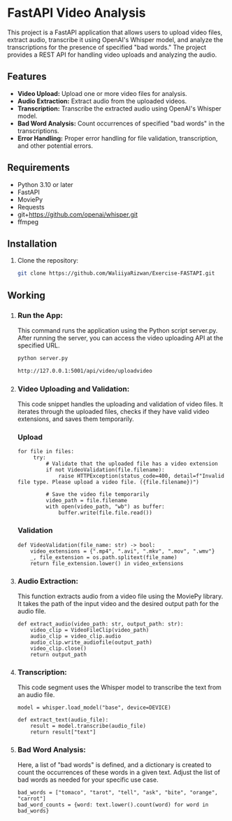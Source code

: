 # FastAPI Video Analysis

This project is a FastAPI application that allows users to upload video files, extract audio, transcribe it using OpenAI's Whisper model, and analyze the transcriptions for the presence of specified "bad words." The project provides a REST API for handling video uploads and analyzing the audio.

## Features

- **Video Upload:** Upload one or more video files for analysis.
- **Audio Extraction:** Extract audio from the uploaded videos.
- **Transcription:** Transcribe the extracted audio using OpenAI's Whisper model.
- **Bad Word Analysis:** Count occurrences of specified "bad words" in the transcriptions.
- **Error Handling:** Proper error handling for file validation, transcription, and other potential errors.

## Requirements

- Python 3.10 or later
- FastAPI
- MoviePy
- Requests
- git+https://github.com/openai/whisper.git 
- ffmpeg

## Installation

1. Clone the repository:

   ```bash
   git clone https://github.com/WaliiyaRizwan/Exercise-FASTAPI.git

## Working 
1. ### Run the App:
   This command runs the application using the Python script server.py. After running the server, you can access the video uploading API at the specified URL.
   ```bash
   python server.py

   http://127.0.0.1:5001/api/video/uploadvideo
   
2. ### Video Uploading and Validation:
   This code snippet handles the uploading and validation of video files. It iterates through the uploaded files, checks if they have valid video extensions, and saves them temporarily.
   ### Upload
   ```
   for file in files:
        try:
            # Validate that the uploaded file has a video extension
            if not VideoValidation(file.filename):
                raise HTTPException(status_code=400, detail=f"Invalid file type. Please upload a video file. ({file.filename})")

            # Save the video file temporarily
            video_path = file.filename
            with open(video_path, "wb") as buffer:
                buffer.write(file.file.read())
   ```
   ### Validation
   ```
   def VideoValidation(file_name: str) -> bool:
       video_extensions = {".mp4", ".avi", ".mkv", ".mov", ".wmv"} 
       _, file_extension = os.path.splitext(file_name)
       return file_extension.lower() in video_extensions
   ```

3. ### Audio Extraction:
   This function extracts audio from a video file using the MoviePy library. It takes the path of the input video and the desired output path for the audio file.
   ```
   def extract_audio(video_path: str, output_path: str):
       video_clip = VideoFileClip(video_path)
       audio_clip = video_clip.audio
       audio_clip.write_audiofile(output_path)
       video_clip.close()
       return output_path
   ```
    
4. ### Transcription:
   This code segment uses the Whisper model to transcribe the text from an audio file. 
   ```
   model = whisper.load_model("base", device=DEVICE)

   def extract_text(audio_file):
       result = model.transcribe(audio_file)
       return result["text"]
   ```
5. ### Bad Word Analysis:
   Here, a list of "bad words" is defined, and a dictionary is created to count the occurrences of these words in a given text. Adjust the list of bad words as needed for your specific use case.
   ```
   bad_words = ["tomaco", "tarot", "tell", "ask", "bite", "orange", "carrot"]
   bad_word_counts = {word: text.lower().count(word) for word in bad_words}
   ```
   
